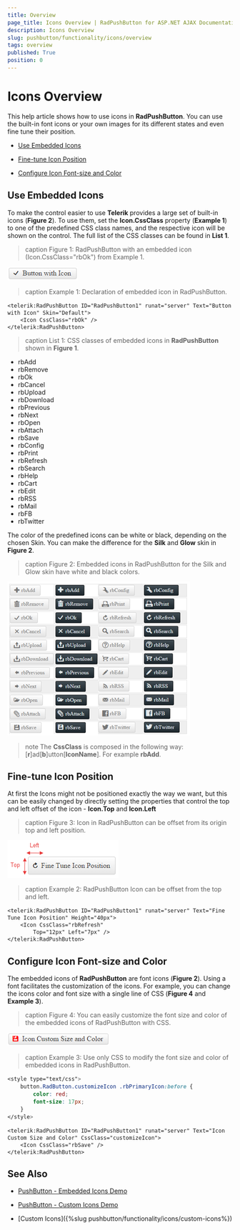 ```yaml
---
title: Overview
page_title: Icons Overview | RadPushButton for ASP.NET AJAX Documentation
description: Icons Overview
slug: pushbutton/functionality/icons/overview
tags: overview
published: True
position: 0
---
```


# Icons Overview

This help article shows how to use icons in **RadPushButton**. You can use the built-in font icons or your own images for its different states and even fine tune their position.

* [Use Embedded Icons](#use-embedded-icons)

* [Fine-tune Icon Position](#fine-tune-icon-position)

* [Configure Icon Font-size and Color](#configure-icon-font-size-and-color)

## Use Embedded Icons

To make the control easier to use **Telerik** provides a large set of built-in icons (**Figure 2**). To use them, set the **Icon.CssClass** property (**Example 1**) to one of the predefined CSS class names, and the respective icon will be shown on the control. The full list of the CSS classes can be found in **List 1**.

>caption Figure 1: RadPushButton with an embedded icon (Icon.CssClass="rbOk") from Example 1.

![Button with Embedded Icon](images/button-embedded-icon.png)

>caption Example 1: Declaration of embedded icon in RadPushButton.

````ASP.NET
<telerik:RadPushButton ID="RadPushButton1" runat="server" Text="Button with Icon" Skin="Default">
	<Icon CssClass="rbOk" />
</telerik:RadPushButton>
````

>caption List 1: CSS classes of embedded icons in **RadPushButton** shown in **Figure 1**.

* rbAdd
* rbRemove
* rbOk
* rbCancel
* rbUpload
* rbDownload
* rbPrevious
* rbNext
* rbOpen
* rbAttach
* rbSave
* rbConfig
* rbPrint
* rbRefresh
* rbSearch
* rbHelp
* rbCart
* rbEdit
* rbRSS
* rbMail
* rbFB
* rbTwitter

The color of the predefined icons can be white or black, depending on the chosen Skin. You can make the difference for the **Silk** and **Glow** skin in **Figure 2**.

>caption Figure 2: Embedded icons in RadPushButton for the Silk and Glow skin have white and black colors.

![List of Embedded Icons in RadPushButton](images/embedded-icons.png)

>note The **CssClass** is composed in the following way: [**r**]ad[**b**]utton[**IconName**]. For example **rbAdd**.

<!--
The code that creates Figure 3
ASPX:
<style type="text/css">
	/*Format tables*/
	tr:first-child {
		font-weight: bold;
	}

	tr:nth-child(odd) {
		background: #efefef;
	}

	td {
		border: 1px solid #ddd;
	}

	table {
		display: inline;
		float: left;
	}
</style>

<telerik:RadScriptManager ID="RadScriptManager1" runat="server"></telerik:RadScriptManager>

<table id="table1" runat="server">
	<tr>
		<td>Class Name</td>
		<td>Silk
		</td>
		<td>Glow</td>
	</tr>
</table>

C#:
protected void Page_Init(object sender, EventArgs e)
{
	string[] embeddedIcons = new string[] { "rbAdd", "rbRemove", "rbOk", "rbCancel", "rbUpload", "rbDownload", "rbPrevious", "rbNext", "rbOpen", "rbAttach",
"rbSave", "rbConfig", "rbPrint", "rbRefresh", "rbSearch", "rbHelp", "rbCart", "rbEdit", "rbRSS", "rbMail", "rbFB", "rbTwitter"};

	for (int i = 0; i < embeddedIcons.Length; i++)
	{
		string currIcon = embeddedIcons[i];

		ConfigureTableIcons(currIcon, i.ToString());
	}
}

protected void ConfigureTableIcons(string icon, string index)
{
	//Add class name for 16px icons:
	HtmlTableRow row1 = new HtmlTableRow();
	AddRowIconClassName(icon, table1, row1);

	//Add RadPushButton with icons, Default skin:
	AddRadPushButtonWithIcon("0" + index, icon, "Silk", null, null, table1, row1);

	//Add RadPushButton with icons, Glow skin:
	AddRadPushButtonWithIcon("0" + index, icon, "Glow", null, null, table1, row1);

}

protected void AddRowIconClassName(string icon, HtmlTable table, HtmlTableRow row)
{
	HtmlTableCell cell1 = new HtmlTableCell();
	cell1.InnerHtml = icon;
	row.Cells.Add(cell1);
	table.Rows.Add(row);
}

protected void AddRadPushButtonWithIcon(string ID, string IconName, string Skin, int? Height, int? Top, HtmlTable table, HtmlTableRow row)
{
	HtmlTableCell cell = new HtmlTableCell();
	RadPushButton RadPushButton1 = new RadPushButton()
	{
		ID = "RadPushButton1" + ID,
		Text = IconName,
		Skin = Skin,
	};
	if (Height != null)
		RadPushButton1.Height = Unit.Pixel((int)Height);

	RadPushButton1.Icon.CssClass = IconName;
	if (Top != null)
		RadPushButton1.Icon.Top = Unit.Pixel((int)Top);

	cell.Controls.Add(RadPushButton1);
	row.Cells.Add(cell);
	table.Rows.Add(row);
}

-->

## Fine-tune Icon Position

At first the Icons might not be positioned exactly the way we want, but this can be easily changed by directly setting the properties that control the top and left offset of the icon - **Icon.Top** and **Icon.Left**

>caption Figure 3: Icon in RadPushButton can be offset from its origin top and left position.

![RadPushButton Icon Top Left](images/button-icon-top-left.png)

>caption Example 2: RadPushButton Icon can be offset from the top and left.

````ASP.NET
<telerik:RadPushButton ID="RadPushButton1" runat="server" Text="Fine Tune Icon Position" Height="40px">
	<Icon CssClass="rbRefresh"
		Top="12px" Left="7px" />
</telerik:RadPushButton>
````

## Configure Icon Font-size and Color

The embedded icons of **RadPushButton** are font icons (**Figure 2**). Using a font facilitates the customization of the icons. For example, you can change the icons color and font size with a single line of CSS (**Figure 4** and **Example 3**).

>caption Figure 4: You can easily customize the font size and color of the embedded icons of RadPushButton with CSS.

![Button Icon Customized](images/button-icon-customized.png)

>caption Example 3: Use only CSS to modify the font size and color of embedded icons in RadPushButton.

````CSS
<style type="text/css">
	button.RadButton.customizeIcon .rbPrimaryIcon:before {
		color: red;
		font-size: 17px;
	}
</style>
````

````ASP.NET
<telerik:RadPushButton ID="RadPushButton1" runat="server" Text="Icon Custom Size and Color" CssClass="customizeIcon">
	<Icon CssClass="rbSave" />
</telerik:RadPushButton>
````

## See Also

 * [PushButton - Embedded Icons Demo](http://demos.telerik.com/aspnet-ajax/pushbutton/functionality/embedded-icons/defaultcs.aspx)
 
 * [PushButton - Custom Icons Demo](http://demos.telerik.com/aspnet-ajax/pushbutton/functionality/custom-icons/defaultcs.aspx)
 
 * [Custom Icons]({%slug pushbutton/functionality/icons/custom-icons%})

 